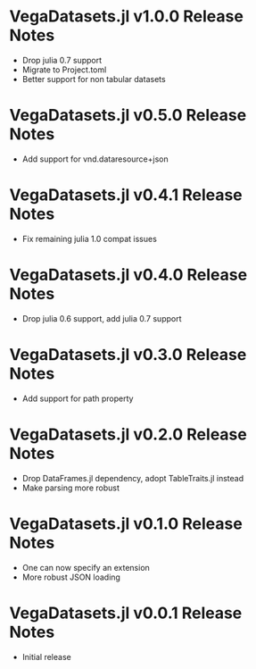 # VegaDatasets.jl v1.0.0 Release Notes
* Drop julia 0.7 support
* Migrate to Project.toml
* Better support for non tabular datasets

# VegaDatasets.jl v0.5.0 Release Notes
* Add support for vnd.dataresource+json

# VegaDatasets.jl v0.4.1 Release Notes
* Fix remaining julia 1.0 compat issues

# VegaDatasets.jl v0.4.0 Release Notes
* Drop julia 0.6 support, add julia 0.7 support

# VegaDatasets.jl v0.3.0 Release Notes
* Add support for path property

# VegaDatasets.jl v0.2.0 Release Notes
* Drop DataFrames.jl dependency, adopt TableTraits.jl instead
* Make parsing more robust

# VegaDatasets.jl v0.1.0 Release Notes
* One can now specify an extension
* More robust JSON loading

# VegaDatasets.jl v0.0.1 Release Notes
* Initial release
